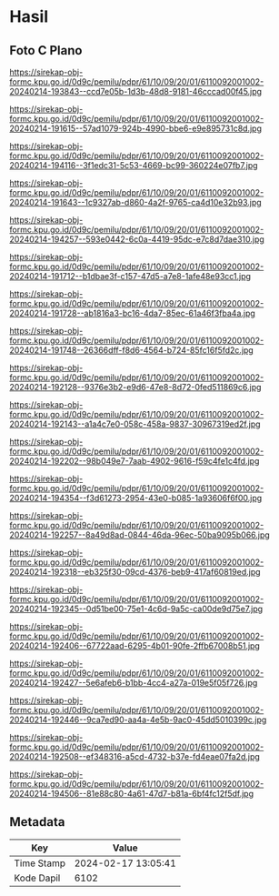 # Hasil

## Foto C Plano

https://sirekap-obj-formc.kpu.go.id/0d9c/pemilu/pdpr/61/10/09/20/01/6110092001002-20240214-193843--ccd7e05b-1d3b-48d8-9181-46cccad00f45.jpg

https://sirekap-obj-formc.kpu.go.id/0d9c/pemilu/pdpr/61/10/09/20/01/6110092001002-20240214-191615--57ad1079-924b-4990-bbe6-e9e895731c8d.jpg

https://sirekap-obj-formc.kpu.go.id/0d9c/pemilu/pdpr/61/10/09/20/01/6110092001002-20240214-194116--3f1edc31-5c53-4669-bc99-360224e07fb7.jpg

https://sirekap-obj-formc.kpu.go.id/0d9c/pemilu/pdpr/61/10/09/20/01/6110092001002-20240214-191643--1c9327ab-d860-4a2f-9765-ca4d10e32b93.jpg

https://sirekap-obj-formc.kpu.go.id/0d9c/pemilu/pdpr/61/10/09/20/01/6110092001002-20240214-194257--593e0442-6c0a-4419-95dc-e7c8d7dae310.jpg

https://sirekap-obj-formc.kpu.go.id/0d9c/pemilu/pdpr/61/10/09/20/01/6110092001002-20240214-191712--b1dbae3f-c157-47d5-a7e8-1afe48e93cc1.jpg

https://sirekap-obj-formc.kpu.go.id/0d9c/pemilu/pdpr/61/10/09/20/01/6110092001002-20240214-191728--ab1816a3-bc16-4da7-85ec-61a46f3fba4a.jpg

https://sirekap-obj-formc.kpu.go.id/0d9c/pemilu/pdpr/61/10/09/20/01/6110092001002-20240214-191748--26366dff-f8d6-4564-b724-85fc16f5fd2c.jpg

https://sirekap-obj-formc.kpu.go.id/0d9c/pemilu/pdpr/61/10/09/20/01/6110092001002-20240214-192128--9376e3b2-e9d6-47e8-8d72-0fed511869c6.jpg

https://sirekap-obj-formc.kpu.go.id/0d9c/pemilu/pdpr/61/10/09/20/01/6110092001002-20240214-192143--a1a4c7e0-058c-458a-9837-30967319ed2f.jpg

https://sirekap-obj-formc.kpu.go.id/0d9c/pemilu/pdpr/61/10/09/20/01/6110092001002-20240214-192202--98b049e7-7aab-4902-9616-f59c4fe1c4fd.jpg

https://sirekap-obj-formc.kpu.go.id/0d9c/pemilu/pdpr/61/10/09/20/01/6110092001002-20240214-194354--f3d61273-2954-43e0-b085-1a93606f6f00.jpg

https://sirekap-obj-formc.kpu.go.id/0d9c/pemilu/pdpr/61/10/09/20/01/6110092001002-20240214-192257--8a49d8ad-0844-46da-96ec-50ba9095b066.jpg

https://sirekap-obj-formc.kpu.go.id/0d9c/pemilu/pdpr/61/10/09/20/01/6110092001002-20240214-192318--eb325f30-09cd-4376-beb9-417af60819ed.jpg

https://sirekap-obj-formc.kpu.go.id/0d9c/pemilu/pdpr/61/10/09/20/01/6110092001002-20240214-192345--0d51be00-75e1-4c6d-9a5c-ca00de9d75e7.jpg

https://sirekap-obj-formc.kpu.go.id/0d9c/pemilu/pdpr/61/10/09/20/01/6110092001002-20240214-192406--67722aad-6295-4b01-90fe-2ffb67008b51.jpg

https://sirekap-obj-formc.kpu.go.id/0d9c/pemilu/pdpr/61/10/09/20/01/6110092001002-20240214-192427--5e6afeb6-b1bb-4cc4-a27a-019e5f05f726.jpg

https://sirekap-obj-formc.kpu.go.id/0d9c/pemilu/pdpr/61/10/09/20/01/6110092001002-20240214-192446--9ca7ed90-aa4a-4e5b-9ac0-45dd5010399c.jpg

https://sirekap-obj-formc.kpu.go.id/0d9c/pemilu/pdpr/61/10/09/20/01/6110092001002-20240214-192508--ef348316-a5cd-4732-b37e-fd4eae07fa2d.jpg

https://sirekap-obj-formc.kpu.go.id/0d9c/pemilu/pdpr/61/10/09/20/01/6110092001002-20240214-194506--81e88c80-4a61-47d7-b81a-6bf4fc12f5df.jpg


## Metadata

| Key        | Value               |
| ---------- | ------------------- |
| Time Stamp | 2024-02-17 13:05:41 |
| Kode Dapil | 6102                |



